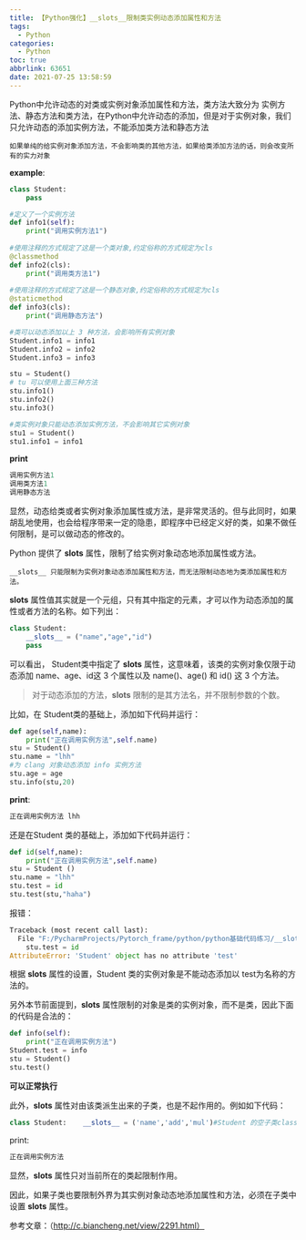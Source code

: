 ```yaml
---
title: 【Python强化】__slots__限制类实例动态添加属性和方法
tags:
  - Python
categories:
  - Python
toc: true
abbrlink: 63651
date: 2021-07-25 13:58:59
---
```




Python中允许动态的对类或实例对象添加属性和方法，类方法大致分为 实例方法、静态方法和类方法，在Python中允许动态的添加，但是对于实例对象，我们只允许动态的添加实例方法，不能添加类方法和静态方法

<!--more-->

`如果单纯的给实例对象添加方法，不会影响类的其他方法，如果给类添加方法的话，则会改变所有的实力对象`

**example**:

```python
class Student:
    pass

#定义了一个实例方法
def info1(self):
    print("调用实例方法1")
    
#使用注释的方式规定了这是一个类对象,约定俗称的方式规定为cls
@classmethod
def info2(cls):
    print("调用类方法1")
    
#使用注释的方式规定了这是一个静态对象,约定俗称的方式规定为cls
@staticmethod
def info3(cls):
    print("调用静态方法")

#类可以动态添加以上 3 种方法，会影响所有实例对象
Student.info1 = info1
Student.info2 = info2
Student.info3 = info3

stu = Student()
# tu 可以使用上面三种方法
stu.info1()
stu.info2()
stu.info3()

#类实例对象只能动态添加实例方法，不会影响其它实例对象
stu1 = Student()
stu1.info1 = info1
```

**print**

```python
调用实例方法1
调用类方法1
调用静态方法
```

显然，动态给类或者实例对象添加属性或方法，是非常灵活的。但与此同时，如果胡乱地使用，也会给程序带来一定的隐患，即程序中已经定义好的类，如果不做任何限制，是可以做动态的修改的。

Python 提供了 __slots__ 属性，限制了给实例对象动态地添加属性或方法。

`__slots__ 只能限制为实例对象动态添加属性和方法，而无法限制动态地为类添加属性和方法。`

__slots__ 属性值其实就是一个元组，只有其中指定的元素，才可以作为动态添加的属性或者方法的名称。如下列出：

```python
class Student:
    __slots__ = ("name","age","id")
    pass
```

可以看出， Student类中指定了 __slots__ 属性，这意味着，该类的实例对象仅限于动态添加 name、age、id这 3 个属性以及 name()、age() 和 id() 这 3 个方法。

> 对于动态添加的方法，__slots__ 限制的是其方法名，并不限制参数的个数。

比如，在 Student类的基础上，添加如下代码并运行：

```python
def age(self,name):
    print("正在调用实例方法",self.name)
stu = Student()
stu.name = "lhh"
#为 clang 对象动态添加 info 实例方法
stu.age = age
stu.info(stu,20)
```

**print**:

```python
正在调用实例方法 lhh
```

还是在Student 类的基础上，添加如下代码并运行：

```python
def id(self,name):
    print("正在调用实例方法",self.name)
stu = Student ()
stu.name = "lhh"
stu.test = id
stu.test(stu,"haha")
```

报错：

```python
Traceback (most recent call last):
  File "F:/PycharmProjects/Pytorch_frame/python/python基础代码练习/__slots.py", line 52, in <module>
    stu.test = id
AttributeError: 'Student' object has no attribute 'test'
```

根据 __slots__ 属性的设置，Student 类的实例对象是不能动态添加以 test为名称的方法的。

另外本节前面提到，__slots__ 属性限制的对象是类的实例对象，而不是类，因此下面的代码是合法的：

```python
def info(self):
    print("正在调用实例方法")
Student.test = info
stu = Student()
stu.test()
```

**可以正常执行**

此外，__slots__ 属性对由该类派生出来的子类，也是不起作用的。例如如下代码：

```python
class Student:    __slots__ = ('name','add','mul')#Student 的空子类class Boy(Student):    pass#定义的实例方法def mul(self):    print("正在调用实例方法")boy = Boy()#为子类对象动态添加 say() 方法boy.say = mulboy.say(boy)
```

print:

```python
正在调用实例方法
```



显然，__slots__ 属性只对当前所在的类起限制作用。

因此，如果子类也要限制外界为其实例对象动态地添加属性和方法，必须在子类中设置 __slots__ 属性。





参考文章：（http://c.biancheng.net/view/2291.html）
